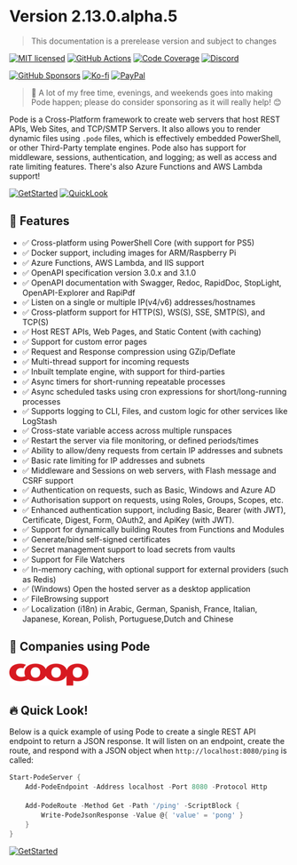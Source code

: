 # Version 2.13.0.alpha.5

> This documentation is a prerelease version and subject to changes

[![MIT licensed](https://img.shields.io/badge/license-MIT-blue.svg)](https://raw.githubusercontent.com/Badgerati/Pode/master/LICENSE.txt)
[![GitHub Actions](https://img.shields.io/endpoint.svg?url=https%3A%2F%2Factions-badge.atrox.dev%2Fbadgerati%2Fpode%2Fbadge&style=flat&label=GitHub)](https://actions-badge.atrox.dev/badgerati/pode/goto)
[![Code Coverage](https://coveralls.io/repos/github/Badgerati/Pode/badge.svg?branch=develop)](https://coveralls.io/github/Badgerati/Pode?branch=develop)
[![Discord](https://img.shields.io/discord/887398607727255642)](https://discord.gg/fRqeGcbF6h)

[![GitHub Sponsors](https://img.shields.io/github/sponsors/Badgerati?color=%23ff69b4&logo=github&style=flat&label=Sponsers)](https://github.com/sponsors/Badgerati)
[![Ko-fi](https://img.shields.io/static/v1?logo=kofi&label=Ko-fi&logoColor=white&message=Buy+me+a+coffee&color=ff5f5f)](https://ko-fi.com/badgerati)
[![PayPal](https://img.shields.io/static/v1?logo=paypal&label=PayPal&logoColor=white&message=Donate&color=00457C)](https://paypal.me/badgerati)

> 💝 A lot of my free time, evenings, and weekends goes into making Pode happen; please do consider sponsoring as it will really help! 😊

Pode is a Cross-Platform framework to create web servers that host REST APIs, Web Sites, and TCP/SMTP Servers. It also allows you to render dynamic files using `.pode` files, which is effectively embedded PowerShell, or other Third-Party template engines. Pode also has support for middleware, sessions, authentication, and logging; as well as access and rate limiting features. There's also Azure Functions and AWS Lambda support!

[![GetStarted](https://img.shields.io/badge/-Get%20Started!-green.svg?longCache=true&style=for-the-badge)](./Getting-Started/FirstApp)
[![QuickLook](https://img.shields.io/badge/-Quick%20Look!-blue.svg?longCache=true&style=for-the-badge)](#quick-look)

## 🚀 Features

* ✅ Cross-platform using PowerShell Core (with support for PS5)
* ✅ Docker support, including images for ARM/Raspberry Pi
* ✅ Azure Functions, AWS Lambda, and IIS support
* ✅ OpenAPI specification version 3.0.x and 3.1.0
* ✅ OpenAPI documentation with Swagger, Redoc, RapidDoc, StopLight, OpenAPI-Explorer and RapiPdf
* ✅ Listen on a single or multiple IP(v4/v6) addresses/hostnames
* ✅ Cross-platform support for HTTP(S), WS(S), SSE, SMTP(S), and TCP(S)
* ✅ Host REST APIs, Web Pages, and Static Content (with caching)
* ✅ Support for custom error pages
* ✅ Request and Response compression using GZip/Deflate
* ✅ Multi-thread support for incoming requests
* ✅ Inbuilt template engine, with support for third-parties
* ✅ Async timers for short-running repeatable processes
* ✅ Async scheduled tasks using cron expressions for short/long-running processes
* ✅ Supports logging to CLI, Files, and custom logic for other services like LogStash
* ✅ Cross-state variable access across multiple runspaces
* ✅ Restart the server via file monitoring, or defined periods/times
* ✅ Ability to allow/deny requests from certain IP addresses and subnets
* ✅ Basic rate limiting for IP addresses and subnets
* ✅ Middleware and Sessions on web servers, with Flash message and CSRF support
* ✅ Authentication on requests, such as Basic, Windows and Azure AD
* ✅ Authorisation support on requests, using Roles, Groups, Scopes, etc.
* ✅ Enhanced authentication support, including Basic, Bearer (with JWT), Certificate, Digest, Form, OAuth2, and ApiKey (with JWT).
* ✅ Support for dynamically building Routes from Functions and Modules
* ✅ Generate/bind self-signed certificates
* ✅ Secret management support to load secrets from vaults
* ✅ Support for File Watchers
* ✅ In-memory caching, with optional support for external providers (such as Redis)
* ✅ (Windows) Open the hosted server as a desktop application
* ✅ FileBrowsing support
* ✅ Localization (i18n) in Arabic, German, Spanish, France, Italian, Japanese, Korean, Polish, Portuguese,Dutch and Chinese

## 🏢 Companies using Pode

[![coop](./images/companies/coop-logo.png)](https://coop.dk)

## 🔥 Quick Look!

Below is a quick example of using Pode to create a single REST API endpoint to return a JSON response. It will listen on an endpoint, create the route, and respond with a JSON object when `http://localhost:8080/ping` is called:

```powershell
Start-PodeServer {
    Add-PodeEndpoint -Address localhost -Port 8080 -Protocol Http

    Add-PodeRoute -Method Get -Path '/ping' -ScriptBlock {
        Write-PodeJsonResponse -Value @{ 'value' = 'pong' }
    }
}
```

[![GetStarted](https://img.shields.io/badge/-Get%20Started!-green.svg?longCache=true&style=for-the-badge)](./Getting-Started/FirstApp)
